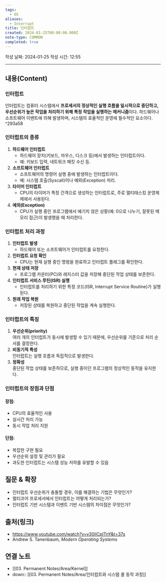 ```yaml
---
tags:
  - OS
aliases:
  - Interrupt
title: 인터럽트
created: 2024-01-25T00:00:00.000Z
note-type: COMMON
completed: true
---
```

작성 날짜: 2024-01-25
작성 시간: 12:55


----
## 내용(Content)
### 인터럽트

인터럽트는 컴퓨터 시스템에서 **프로세서의 정상적인 실행 흐름을 일시적으로 중단하고, 우선순위가 높은 작업을 처리하기 위해 특정 작업을 실행하는 메커니즘**이다. 하드웨어나 소프트웨어 이벤트에 의해 발생하며, 시스템의 효율적인 운영에 필수적인 요소이다. ^293a58

### 인터럽트의 종류

1. **하드웨어 인터럽트**
    - 하드웨어 장치(키보드, 마우스, 디스크 등)에서 발생하는 인터럽트이다.
    - 예: 키보드 입력, 네트워크 패킷 수신 등.
2. **소프트웨어 인터럽트**
    - 소프트웨어의 명령어 실행 중에 발생하는 인터럽트이다.
    - 예: 시스템 호출(Syscall)이나 예외(Exception) 처리.
3. **타이머 인터럽트**
    - CPU의 타이머가 특정 간격으로 생성하는 인터럽트로, 주로 멀티태스킹 운영체제에서 사용된다.
4. **예외(Exception)**
    - CPU가 실행 중인 프로그램에서 예기치 않은 상황(예: 0으로 나누기, 잘못된 메모리 접근)이 발생했을 때 처리한다.

### 인터럽트 처리 과정

1. **인터럽트 발생**
    - 하드웨어 또는 소프트웨어가 인터럽트를 요청한다.
2. **인터럽트 요청 확인**
    - CPU는 현재 실행 중인 명령을 완료하고 인터럽트 플래그를 확인한다.
3. **현재 상태 저장**
    - 프로그램 카운터(PC)와 레지스터 값을 저장해 중단된 작업 상태를 보존한다.
4. **인터럽트 서비스 루틴(ISR) 실행**
    - 인터럽트를 처리하기 위한 특정 코드(ISR, Interrupt Service Routine)가 실행된다.
5. **원래 작업 복원**
    - 저장된 상태를 복원하고 중단된 작업을 계속 실행한다.

### 인터럽트의 특징

1. **우선순위(priority)**  
    여러 개의 인터럽트가 동시에 발생할 수 있기 때문에, 우선순위를 기준으로 처리 순서를 결정한다.
2. **비동기적 특성**  
    인터럽트는 실행 흐름과 독립적으로 발생한다.
3. **정확성**  
    중단된 작업 상태를 보존하므로, 실행 중이던 프로그램의 정상적인 동작을 유지한다.

### 인터럽트의 장점과 단점

#### 장점:

- CPU의 효율적인 사용
- 실시간 처리 가능
- 동시 작업 처리 지원

#### 단점:

- 복잡한 구현 필요
- 우선순위 설정 및 관리가 필요
- 과도한 인터럽트는 시스템 성능 저하를 유발할 수 있음


## 질문 & 확장

- 인터럽트 우선순위가 충돌할 경우, 이를 해결하는 기법은 무엇인가?
- 멀티코어 프로세서에서 인터럽트는 어떻게 처리되는가?
- 인터럽트 기반 시스템과 이벤트 기반 시스템의 차이점은 무엇인가?

## 출처(링크)

- https://www.youtube.com/watch?v=v30ilCpITnY&t=37s
- Andrew S. Tanenbaum, _Modern Operating Systems_
## 연결 노트
-  [[03. Permanent Notes/Area/Kernel]]
- down:: [[03. Permanent Notes/Area/인터럽트와 시스템 콜 동작 과정]]









